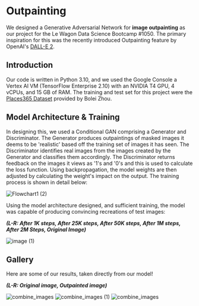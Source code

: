 # Outpainting
We designed a Generative Adversarial Network for **image outpainting** as our project for the Le Wagon Data Science Bootcamp #1050. The primary inspiration for this was the recently introduced Outpainting feature by OpenAI's [DALL-E 2](https://openai.com/dall-e-2/).

## Introduction
Our code is written in Python 3.10, and we used the Google Console a Vertex AI VM (TensorFlow Enterprise 2.10) with an NVIDIA T4 GPU, 4 vCPUs, and 15 GB of RAM. The training and test set for this project were the [Places365 Dataset](http://places2.csail.mit.edu/) provided by Bolei Zhou.

## Model Architecture & Training
In designing this, we used a Conditional GAN comprising a Generator and Discriminator. The Generator produces outpaintings of masked images it deems to be 'realistic' based off the training set of images it has seen. The Discriminator identifies real images from the images created by the Generator and classifies them accordingly. The Discriminator returns feedback on the images it views as '1's and '0's and this is used to calculate the loss function. 
Using backpropagation, the model weights are then adjusted by calculating the weight's impact on the output. The training process is shown in detail below:

![Flowchart1 (2)](https://user-images.githubusercontent.com/42135459/207884696-c264280b-83bb-4954-87ca-5bbe242203f3.png)

Using the model architecture designed, and sufficient training, the model was capable of producing convincing recreations of test images:

***(L-R: After 1K steps, After 25K steps, After 50K steps, After 1M steps, After 2M Steps, Original Image)***

![image (1)](https://user-images.githubusercontent.com/42135459/208507107-d98454a4-c325-4920-8b8a-82e6d9069d96.png)

<!-- ![Screenshot 2022-12-13 at 21 02 26](https://user-images.githubusercontent.com/42135459/207443050-785caf12-4b7a-4a7c-873c-5e67dc67712a.png) -->


## Gallery
Here are some of our results, taken directly from our model!

***(L-R: Original image, Outpainted image)***

![combine_images](https://user-images.githubusercontent.com/42135459/207445184-bfe18405-a6d5-44f1-b533-cb81aeedb31a.jpg)
![combine_images (1)](https://user-images.githubusercontent.com/42135459/207445594-9664b888-baff-46aa-80b2-817d144b970c.jpg)
![combine_images](https://user-images.githubusercontent.com/42135459/207447971-4a186d78-e7ae-47fd-b128-aee0b4762b1c.png)


<!-- #### Special Thanks 
Special thanks are in order for Mark Botterill & Andrei Danila for their guidance and assistance throughout the project. I would also love to extend my gratitude to Catriona Beamish & Oliver Giles for their inspiration and encouragement throughout the pitch and feasibility process. -->

<!-- ## FrontEnd -->

<!-- This site was built & hosted using [Streamlit](https://streamlit.io/). -->

